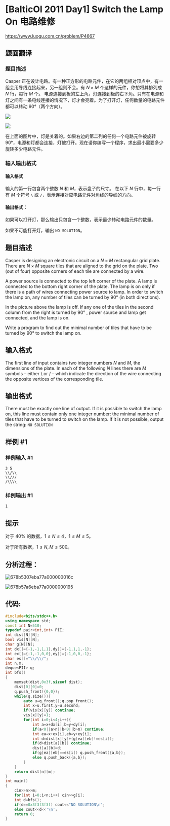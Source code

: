 # [BalticOI 2011 Day1] Switch the Lamp On 电路维修

https://www.luogu.com.cn/problem/P4667

## 题面翻译

### 题目描述
Casper 正在设计电路。有一种正方形的电路元件，在它的两组相对顶点中，有一组会用导线连接起来，另一组则不会。有 $N\times M$ 个这样的元件，你想将其排列成 $N$ 行，每行 $M$ 个。 电源连接到板的左上角。灯连接到板的右下角。只有在电源和灯之间有一条电线连接的情况下，灯才会亮着。为了打开灯，任何数量的电路元件都可以转动 90°（两个方向）。

![](https://cdn.luogu.com.cn/upload/pic/1286.png)

![](https://cdn.luogu.com.cn/upload/pic/1285.png)

在上面的图片中，灯是关着的。如果右边的第二列的任何一个电路元件被旋转 90°，电源和灯都会连接，灯被打开。现在请你编写一个程序，求出最小需要多少旋转多少电路元件。

### 输入输出格式

#### 输入格式
输入的第一行包含两个整数 $N$ 和 $M$，表示盘子的尺寸。 在以下 $N$ 行中，每一行有 $M$ 个符号 `\` 或 `/`，表示连接对应电路元件对角线的导线的方向。
#### 输出格式：
如果可以打开灯，那么输出只包含一个整数，表示最少转动电路元件的数量。

如果不可能打开灯，输出 `NO SOLUTION`。

## 题目描述

Casper is designing an electronic circuit on a $N \times M$ rectangular grid plate. There are $N \times M$ square tiles that are aligned to the grid on the plate. Two (out of four) opposite corners of each tile are connected by a wire.

A power source is connected to the top left corner of the plate. A lamp is connected to the bottom right corner of the plate. The lamp is on only if there is a path of wires connecting power source to lamp. In order to switch the lamp on, any number of tiles can be turned by 90° (in both directions).

In the picture above the lamp is off. If any one of the tiles in the second column from the right is turned by 90° , power source and lamp get connected, and the lamp is on.

Write a program to find out the minimal number of tiles that have to be turned by 90° to switch the lamp on.

## 输入格式

The first line of input contains two integer numbers $N$ and $M$, the dimensions of the plate. In each of the following $N$ lines there are $M$ symbols – either \ or / – which indicate the direction of the wire connecting the opposite vertices of the corresponding tile.

## 输出格式

There must be exactly one line of output. If it is possible to switch the lamp on, this line must contain only one integer number: the minimal number of tiles that have to be turned to switch on the lamp. If it is not possible, output the string: ``NO SOLUTION``

## 样例 #1

### 样例输入 #1

```
3 5
\\/\\
\\///
/\\\\
```

### 样例输出 #1

```
1
```

## 提示

对于 $40\%$ 的数据，$1 \le N \le 4$，$1 \le M \le 5$。

对于所有数据，$1 \le N,M \le 500$。





## 分析过程：

![678b5307eba77a000000016c](C:\Users\Tomorrowland\AppData\Roaming\Tick_Tick\Image\678b5307eba77a000000016c.png)

![678b57a6eba77a0000000195](C:\Users\Tomorrowland\AppData\Roaming\Tick_Tick\Image\678b57a6eba77a0000000195.png)

## 代码:

```cpp
#include<bits/stdc++.h>
using namespace std;
const int N=510;
typedef pair<int,int> PII;
int dist[N][N];
bool vis[N][N];
char g[N][N];
int dx[]={-1,-1,1,1},dy[]={-1,1,1,-1};
int ex[]={-1,-1,0,0},ey[]={-1,0,0,-1};
char es[]="\\/\\/";
int n,m;
deque<PII> q;
int bfs()
{
    memset(dist,0x3f,sizeof dist);
    dist[0][0]=0;
    q.push_front({0,0});
    while(q.size()){
        auto u=q.front();q.pop_front();
        int x=u.first,y=u.second;
        if(vis[x][y]) continue;
        vis[x][y]=1;
        for(int i=0;i<4;i++){
            int a=x+dx[i],b=y+dy[i];
            if(a<0||a>n||b<0||b>m) continue;
            int ea=x+ex[i],eb=y+ey[i];
            int d=dist[x][y]+(g[ea][eb]!=es[i]);
            if(d>dist[a][b]) continue;
            dist[a][b]=d;
            if(g[ea][eb]==es[i]) q.push_front({a,b});
            else q.push_back({a,b});
        }
    }
    return dist[n][m];
}
int main()
{
    cin>>n>>m;
    for(int i=0;i<n;i++) cin>>g[i];
    int d=bfs();
    if(d==0x3f3f3f3f) cout<<"NO SOLUTION\n";
    else cout<<d<<'\n';
    return 0;
}
```

